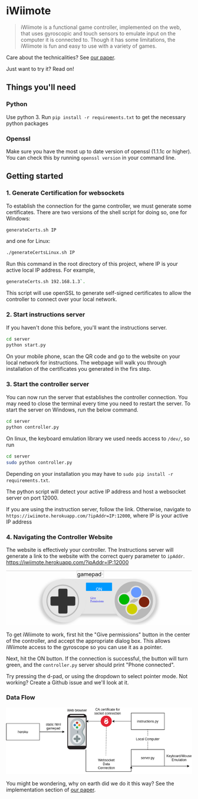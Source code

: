 # iWiimote
> iWiimote is a functional game controller, implemented on the
web, that uses gyroscopic and touch sensors to emulate input
on the computer it is connected to.
Though it has some limitations,
the iWiimote is fun and easy to use with a variety of games.

Care about the technicalities? See [our paper](./iWiimote.pdf).

Just want to try it? Read on!

## Things you'll need

### Python

Use python 3.
Run `pip install -r requirements.txt` to get the necessary python packages

### Openssl
Make sure you have the most up to date version of openssl (1.1.1c or higher). You can check this by running `openssl version` in your command line.

## Getting started

### 1. Generate Certification for websockets
To establish the connection for the game controller, we must generate some certificates.
There are two versions of the shell script for doing so, one for Windows:
```bash
generateCerts.sh IP
```
and one for Linux:
```bash
./generateCertsLinux.sh IP
```
Run this command in the root directory of this project, where IP is your active local IP address.
For example, 
```bash
generateCerts.sh 192.168.1.3`.
```

This script will use openSSL to generate self-signed certificates to allow the
controller to connect over your local network.

### 2. Start instructions server
If you haven't done this before, you'll want the instructions server.
```bash
cd server
python start.py
```

On your mobile phone,
scan the QR code and go to the website on your local network for instructions. 
The webpage will walk you through installation of the certificates you generated in the firs step.

### 3. Start the controller server
You can now run the server that establishes the controller connection.
You may need to close the terminal every time you need to restart the server.
To start the server on Windows, run the below command.
```bash
cd server
python controller.py
```
On linux, the keyboard emulation library we used needs access to `/dev/`, so run
```bash
cd server
sudo python controller.py
```
Depending on your installation you may have to `sudo pip install -r requirements.txt`.

The python script will detect your active IP address and host a websocket server
on port 12000.

If you are using the instruction server, follow the link.
Otherwise, navigate to `https://iwiimote.herokuapp.com/?ipAddr=IP:12000`,
where IP is your active IP address

### 4. Navigating the Controller Website
The website is effectively your controller. The Instructions server will generate a link to the website with the correct query parameter to `ipAddr`. https://iwiimote.herokuapp.com/?ipAddr=IP:12000

![Pic of controller](img/controller.png)

To get iWiimote to work, first hit the "Give permissions" button in the center of the controller,
and accept the appropriate dialog box.
This allows iWiimote access to the gyroscope so you can use it as a pointer.

Next, hit the ON button. If the connection is successful, the button will turn green,
and the `controller.py` server should print "Phone connected".

Try pressing the d-pad, or using the dropdown to select pointer mode. Not working?
Create a Github issue and we'll look at it.

### Data Flow

![Flowchart](img/dataFlow.png)

You might be wondering, why on earth did we do it this way?
See the implementation section of [our paper](iWiimote.pdf).
